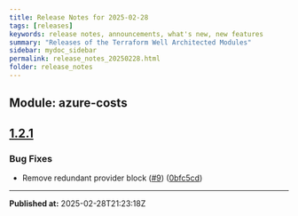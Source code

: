 ```yaml
---
title: Release Notes for 2025-02-28
tags: [releases]
keywords: release notes, announcements, what's new, new features
summary: "Releases of the Terraform Well Architected Modules"
sidebar: mydoc_sidebar
permalink: release_notes_20250228.html
folder: release_notes
---
```


## Module: azure-costs
## [1.2.1](https://github.com/CloudNationHQ/terraform-azure-costs/releases/tag/v1.2.1)


### Bug Fixes

* Remove redundant provider block ([#9](https://github.com/CloudNationHQ/terraform-azure-costs/issues/9)) ([0bfc5cd](https://github.com/CloudNationHQ/terraform-azure-costs/commit/0bfc5cdff82dd5a32780b3bdfcf159974b55eba7))

---

**Published at:** 2025-02-28T21:23:18Z

